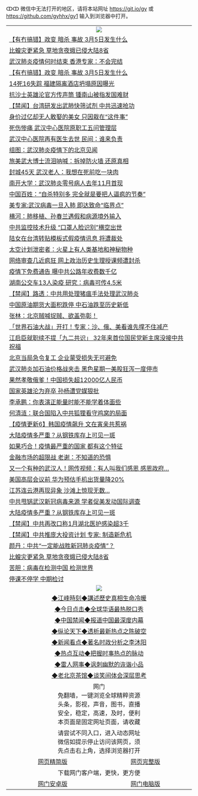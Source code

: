ↀↀ 微信中无法打开的地区，请将本站网址 https://git.io/gy 或 https://github.com/gyhhx/gy1 输入到浏览器中打开。 

 <table>

  <tr>
    <td colspan="2" align=center><img src="https://cdn.jsdelivr.net/gh/gyoupiodf/im1/20190822-2.jpg"></td>
 </tr>
<tr><td colspan="2" align="left"><a href="https://xball.casa/oo.aspx?name=c1141331&key=eqxowaguscvmxdgc&from=gy">【有冇搞错】政变 暗杀 事故 3月5日发生什么</a></td></tr>
<tr><td colspan="2" align="left"><a href="https://xball.casa/oo.aspx?name=c1141211&key=eqxowaguscvmxdgc&from=gy">比蝗灾更紧急 草地贪夜蛾已侵大陆8省</a></td></tr>
<tr><td colspan="2" align="left"><a href="https://xball.casa/oo.aspx?name=c1141336&key=eqxowaguscvmxdgc&from=gy">武汉肺炎疫情何时结束 香港专家：不会完结</a></td></tr>
<tr><td colspan="2" align="left"><a href="https://xball.casa/oo.aspx?name=c1141395&key=eqxowaguscvmxdgc&from=gy">【有冇搞错】政变 暗杀 事故 3月5日发生什么</a></td></tr>
<tr><td colspan="2" align="left"><a href="https://xball.casa/oo.aspx?name=c1141296&key=eqxowaguscvmxdgc&from=gy">14死16失踪 福建隔离酒店坍塌原因曝光</a></td></tr>
<tr><td colspan="2" align="left"><a href="https://xball.casa/oo.aspx?name=c1141309&key=eqxowaguscvmxdgc&from=gy">抗沙士英雄沦官方传声筒 锺南山被指发国难财</a></td></tr>
<tr><td colspan="2" align="left"><a href="https://xball.casa/oo.aspx?name=c1141328&key=eqxowaguscvmxdgc&from=gy">【禁闻】台湾研发出武肺快筛试剂 中共迅速抢功</a></td></tr>
<tr><td colspan="2" align="left"><a href="https://xball.casa/oo.aspx?name=c1141354&key=eqxowaguscvmxdgc&from=gy">身价过亿却无人敢娶的美女 只因栽在“这件事”</a></td></tr>
<tr><td colspan="2" align="left"><a href="https://xball.casa/oo.aspx?name=c1141222&key=eqxowaguscvmxdgc&from=gy">死伤惨痛 武汉中心医院原职工五问管理层</a></td></tr>
<tr><td colspan="2" align="left"><a href="https://xball.casa/oo.aspx?name=c1141297&key=eqxowaguscvmxdgc&from=gy">武汉中心医院再有医生去世 民间：谁来负责</a></td></tr>
<tr><td colspan="2" align="left"><a href="https://xball.casa/oo.aspx?name=c1141333&key=eqxowaguscvmxdgc&from=gy">组图：武汉肺炎疫情下的北京见闻</a></td></tr>
<tr><td colspan="2" align="left"><a href="https://xball.casa/oo.aspx?name=c1141332&key=eqxowaguscvmxdgc&from=gy">旅美武大博士流泪呐喊：拆掉防火墙 还原真相</a></td></tr>
<tr><td colspan="2" align="left"><a href="https://xball.casa/oo.aspx?name=c1141295&key=eqxowaguscvmxdgc&from=gy">封城45天 武汉老人：我想在死前吃一块肉</a></td></tr>
<tr><td colspan="2" align="left"><a href="https://xball.casa/oo.aspx?name=c1141314&key=eqxowaguscvmxdgc&from=gy">南开大学：武汉肺炎零号病人去年11月首现</a></td></tr>
<tr><td colspan="2" align="left"><a href="https://xball.casa/oo.aspx?name=c1141337&key=eqxowaguscvmxdgc&from=gy">中国百姓：“自杀特别多 完全就是要把人逼疯的节奏”</a></td></tr>
<tr><td colspan="2" align="left"><a href="https://xball.casa/oo.aspx?name=c1141223&key=eqxowaguscvmxdgc&from=gy">美专家:武汉病毒一旦入肺 即达致命“临界点”</a></td></tr>
<tr><td colspan="2" align="left"><a href="https://xball.casa/oo.aspx?name=c1141327&key=eqxowaguscvmxdgc&from=gy">横河：肺移植、孙春兰遇假和病源境外输入</a></td></tr>
<tr><td colspan="2" align="left"><a href="https://xball.casa/oo.aspx?name=c1141313&key=eqxowaguscvmxdgc&from=gy">中共监控技术升级 “口罩人脸识别”横空出世</a></td></tr>
<tr><td colspan="2" align="left"><a href="https://xball.casa/oo.aspx?name=c1141200&key=eqxowaguscvmxdgc&from=gy">陆女在台湾转贴模板式假疫情讯息 将遭裁处</a></td></tr>
<tr><td colspan="2" align="left"><a href="https://xball.casa/oo.aspx?name=c1141356&key=eqxowaguscvmxdgc&from=gy">太空计划泄密者：火星上有人类基地和神秘物种</a></td></tr>
<tr><td colspan="2" align="left"><a href="https://xball.casa/oo.aspx?name=c1141212&key=eqxowaguscvmxdgc&from=gy">网络审查几近疯狂 网上政治历史生理授课频遭封杀</a></td></tr>
<tr><td colspan="2" align="left"><a href="https://xball.casa/oo.aspx?name=c1141272&key=eqxowaguscvmxdgc&from=gy">疫情下免费通告 曝中共公路年收费数千亿</a></td></tr>
<tr><td colspan="2" align="left"><a href="https://xball.casa/oo.aspx?name=c1141271&key=eqxowaguscvmxdgc&from=gy">湖南公交车13人染疫 研究：病毒可传4.5米</a></td></tr>
<tr><td colspan="2" align="left"><a href="https://xball.casa/oo.aspx?name=c1141329&key=eqxowaguscvmxdgc&from=gy">【禁闻】路透：中共用处理猪瘟手法处理武汉肺炎</a></td></tr>
<tr><td colspan="2" align="left"><a href="https://xball.casa/oo.aspx?name=c1141334&key=eqxowaguscvmxdgc&from=gy">中国原油期货大面积跌停 中石油跌至历史新低</a></td></tr>
<tr><td colspan="2" align="left"><a href="https://xball.casa/oo.aspx?name=c1141224&key=eqxowaguscvmxdgc&from=gy">张林：北京贼喊捉贼、欲盖弥彰！</a></td></tr>
<tr><td colspan="2" align="left"><a href="https://xball.casa/oo.aspx?name=c1141218&key=eqxowaguscvmxdgc&from=gy">「世界石油大战」开打！专家：沙、俄、美看谁先撑不住减产</a></td></tr>
<tr><td colspan="2" align="left"><a href="https://xball.casa/oo.aspx?name=c1141306&key=eqxowaguscvmxdgc&from=gy">江启臣就职续不提「九二共识」 32年来首位国民党新主席没接中共祝福</a></td></tr>
<tr><td colspan="2" align="left"><a href="https://xball.casa/oo.aspx?name=c1141315&key=eqxowaguscvmxdgc&from=gy">北京当局急令复工 企业蒙受损失无可避免</a></td></tr>
<tr><td colspan="2" align="left"><a href="https://xball.casa/oo.aspx?name=c1141310&key=eqxowaguscvmxdgc&from=gy">武汉肺炎加石油价格战夹击 黑色星期一美股狂泻一度停市</a></td></tr>
<tr><td colspan="2" align="left"><a href="https://xball.casa/oo.aspx?name=c1141251&key=eqxowaguscvmxdgc&from=gy">果然孝敬俄爹！中国损失超12000亿人民币</a></td></tr>
<tr><td colspan="2" align="left"><a href="https://xball.casa/oo.aspx?name=c1141287&key=eqxowaguscvmxdgc&from=gy">国家英雄沦为弃卒 孙杨遭党媒狠批</a></td></tr>
<tr><td colspan="2" align="left"><a href="https://xball.casa/oo.aspx?name=c1141232&key=eqxowaguscvmxdgc&from=gy">李承鹏：你表演正能量时能不能学着体面些</a></td></tr>
<tr><td colspan="2" align="left"><a href="https://xball.casa/oo.aspx?name=c1141275&key=eqxowaguscvmxdgc&from=gy">何清涟：联合国陷入中共狐狸看守鸡窝的局面</a></td></tr>
<tr><td colspan="2" align="left"><a href="https://xball.casa/oo.aspx?name=c1141344&key=eqxowaguscvmxdgc&from=gy">【疫情更新6】韩国疫情飙升 文在寅亲共惹祸</a></td></tr>
<tr><td colspan="2" align="left"><a href="https://xball.casa/oo.aspx?name=c1141231&key=eqxowaguscvmxdgc&from=gy">大陆疫情多严重？从钢铁库存上可见一斑</a></td></tr>
<tr><td colspan="2" align="left"><a href="https://xball.casa/oo.aspx?name=c1141386&key=eqxowaguscvmxdgc&from=gy">如果巧合！疫情最严重的国家 都有这个特征</a></td></tr>
<tr><td colspan="2" align="left"><a href="https://xball.casa/oo.aspx?name=c1141215&key=eqxowaguscvmxdgc&from=gy">金融市场的超限战 老谢：不知道的恐惧</a></td></tr>
<tr><td colspan="2" align="left"><a href="https://xball.casa/oo.aspx?name=c1141382&key=eqxowaguscvmxdgc&from=gy">又一个有种的武汉人！网传视频：有人叫我们感恩 感恩政府…</a></td></tr>
<tr><td colspan="2" align="left"><a href="https://xball.casa/oo.aspx?name=c1141298&key=eqxowaguscvmxdgc&from=gy">美国高层会议前 华为预估手机出货量降20%</a></td></tr>
<tr><td colspan="2" align="left"><a href="https://xball.casa/oo.aspx?name=c1141384&key=eqxowaguscvmxdgc&from=gy">江苏连云港再现异象 沙滩上惊现无数...</a></td></tr>
<tr><td colspan="2" align="left"><a href="https://xball.casa/oo.aspx?name=c1141238&key=eqxowaguscvmxdgc&from=gy">中共甩锅武汉新冠病毒来源 学者促美发动国际调查</a></td></tr>
<tr><td colspan="2" align="left"><a href="https://xball.casa/oo.aspx?name=c1141265&key=eqxowaguscvmxdgc&from=gy">大陆疫情多严重？从钢铁库存上可见一斑</a></td></tr>
<tr><td colspan="2" align="left"><a href="https://xball.casa/oo.aspx?name=c1141330&key=eqxowaguscvmxdgc&from=gy">【禁闻】中共再改口称1月湖北医护感染超3千</a></td></tr>
<tr><td colspan="2" align="left"><a href="https://xball.casa/oo.aspx?name=c1141345&key=eqxowaguscvmxdgc&from=gy">【禁闻】中共推庞大投资计划 专家: 制造新危机</a></td></tr>
<tr><td colspan="2" align="left"><a href="https://xball.casa/oo.aspx?name=c1141274&key=eqxowaguscvmxdgc&from=gy">颜丹：中共“一定能战胜新冠肺炎疫情”？</a></td></tr>
<tr><td colspan="2" align="left"><a href="https://xball.casa/oo.aspx?name=c1141262&key=eqxowaguscvmxdgc&from=gy">比蝗灾更紧急 草地贪夜蛾已侵大陆8省</a></td></tr>
<tr><td colspan="2" align="left"><a href="https://xball.casa/oo.aspx?name=c1141339&key=eqxowaguscvmxdgc&from=gy">苦胆：病毒在检测中国 检测世界</a></td></tr>
<tr><td colspan="2" align="left"><a href="https://xball.casa/oo.aspx?name=c1141357&key=eqxowaguscvmxdgc&from=gy">停课不停学 中期检讨</a></td></tr>

 <tr>
   <td colspan="2" align=center><img src="https://cdn.jsdelivr.net/gh/gyoupiodf/im1/jf-1.jpg"></td>
  </tr>
   <tr>
   <td colspan="2" align=center> 
<a href="https://xball.casa/oo.aspx?name=c922850&key=eqxowaguscvmxdgc&from=gy&tag=9877">◆江峰時刻◆講述歷史真相生命冷暖</a><br/>
    </td>
  </tr>
   <tr>
   <td colspan="2" align=center> 
<a href="https://xball.casa/oo.aspx?name=c816850&key=eqxowaguscvmxdgc&from=gy&tag=9877">◆今日点击◆全球华语最热脱口秀</a><br/>
    </td>
  </tr>
  <tr>
  <td colspan="2" align=center>
<a href="https://xball.casa/oo.aspx?name=c816860&key=eqxowaguscvmxdgc&from=gy&tag=99733110">◆中国禁闻◆报道中国最深度内幕</a><br/>
   </tr>
  <tr>
     <td colspan="2" align=center>
<a href="https://xball.casa/oo.aspx?name=c816855&key=eqxowaguscvmxdgc&from=gy&tag=997110">◆纵论天下◆透析最新热点之陈破空</a><br/>
   </tr>
   <tr>
      <td colspan="2" align=center>
<a href="https://xball.casa/oo.aspx?name=c838308&key=eqxowaguscvmxdgc&from=gy&tag=9973110">◆新闻看点◆著名时政分析之李沐阳</a><br/>
   </tr>
   <tr>
     <td colspan="2" align=center>
<a href="https://xball.casa/oo.aspx?name=c816852&key=eqxowaguscvmxdgc&from=gy&tag=9733110">◆热点互动◆把握时事热点的脉动</a><br/>
   </tr>
   <tr>
      <td colspan="2" align=center>
<a href="https://xball.casa/oo.aspx?name=c816694&key=eqxowaguscvmxdgc&from=gy&tag=93310">◆雷人网事◆讽刺幽默的诙谐小品</a><br/>
   </tr>
   <tr>
    <td colspan="2" align=center>
<a href="https://xball.casa/oo.aspx?name=c816650&key=eqxowaguscvmxdgc&from=gy&tag=9973110">◆老北京茶馆◆谈笑间体会深层思考</a><br/>
   </tr>
<tr>
    <td colspan="2" align="center">网门<br/>免翻墙，一键浏览全球精粹资源<br/>头条，影视，声音，图书，直播<br/>安全，稳定，高速，及时，便利<br/>本页面是固定网址页面，请收藏</td>
  <tr>
  <tr>
    <td colspan="2" align="center">请尝试不同入口，进入动态网址<br/>微信如提示停止访问该网页，须<br/>先点击右上角，选择浏览器打开</td>
  <tr>  
  <tr>
    <td align="center"><a href="https://gitcdn.xyz/repo/otiny/up/master/show002.htm">网页精简版</a></td>
    <td align="center"><a href="https://gitcdn.xyz/repo/otiny/up/master/show001.htm">网页完整版</a></td>
  </tr>
  <tr>
    <td colspan="2" align="center">下载网门客户端，更快，更方便</td>
  <tr>
  <tr>
    <td align="center"><a href="https://raw.githubusercontent.com/opipe/up/master/oGatea.apk">网门安卓版</a></td>
    <td align="center"><a href="https://raw.githubusercontent.com/opipe/up/master/oGate.zip">网门电脑版</a></td>
  </tr>

</table>

